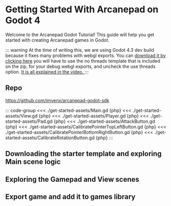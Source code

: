 # Getting Started With Arcanepad on Godot 4
Welcome to the Arcanepad Godot Tutorial! This guide will help you get started with creating Arcanepad games in Godot.

::: warning
At the time of writing this, we are using Godot 4.3 dev build because it fixes many problems with webgl exports. You can  <a href="/arcanedocs/downloads/godot.windows.editor.x86_64.zip" target="_blank">download it by clicking here</a> you will have to use the no threads template that is included on the zip, for your debug webgl exports, and uncheck the use threads option. <u> It is all explained in the video. </u>
:::

## Repo

https://github.com/imvenx/arcanepad-godot-sdk

::: code-group
<<< ./get-started-assets/Main.gd {php}
<<< ./get-started-assets/View.gd {php}
<<< ./get-started-assets/Player.gd {php}
<<< ./get-started-assets/Pad.gd {php}
<<< ./get-started-assets/AttackButton.gd {php}
<<< ./get-started-assets/CalibratePointerTopLeftButton.gd {php}
<<< ./get-started-assets/CalibratePointerBottomRightButton.gd {php}
<<< ./get-started-assets/CalibrateRotationButton.gd {php}
:::

## Downloading the starter template and exploring Main scene logic

<YoutubeEmbed video-id="hIx36MqvnaA" />

## Exploring the Gamepad and View scenes

<YoutubeEmbed video-id="Eqvh2T7-mRg" />

## Export game and add it to games library

<YoutubeEmbed video-id="idrow9jl9sc" />
